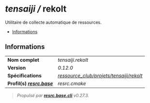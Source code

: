 # _tensaiji /_ __rekolt__

Utilitaire de collecte automatique de ressources.

- [Informations](#informations)

## Informations

|                                                                       |                                                                                                              |
| --------------------------------------------------------------------- | ------------------------------------------------------------------------------------------------------------ |
| __Nom complet__                                                       | _tensaiji.rekolt_                                                                                             |
| __Version__                                                           | _0.12.0_                                                                                     |
| __Spécifications__                                                    | _[ressource_club/projets/tensaiji/rekolt](https://gitlab.com/ressource_club/projets/tensaiji/rekolt/)_ |
| __Profil(s) _[resrc.base](https://gitlab.com/ressource_club/base/)___ | _resrc.cmake_                                                                                     |



> _Propulsé par __[resrc.base.cli](https://gitlab.com/ressource_club/base/cli/)__ v0.27.3._
